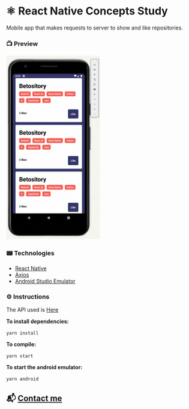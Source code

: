 # ⚛ React Native Concepts Study

Mobile app that makes requests to server to show and like repositories.

### 📺 Preview

<img alt="App preview" src="./react-native-gif.gif" width="250px" />

### 📟 Technologies

- [React Native](https://reactnative.dev/)
- [Axios](https://github.com/axios/axios)
- [Android Studio Emulator](https://developer.android.com/studio)

### ⚙ Instructions

The API used is [Here](https://github.com/Betorresmo/node-concepts-challenge)

<b>To install dependencies:</b>
```
yarn install
```
<b>To compile:</b>
```
yarn start
```
<b>To start the android emulator:</b>
```
yarn android
```

## 📬 [Contact me](https://www.linkedin.com/in/guerrero-roberto/)
